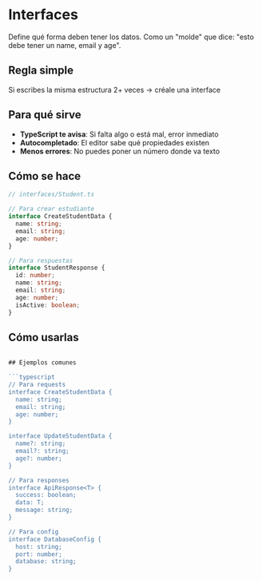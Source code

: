 # Interfaces

Define qué forma deben tener los datos. Como un "molde" que dice: "esto debe tener un name, email y age".

## Regla simple

Si escribes la misma estructura 2+ veces → créale una interface

## Para qué sirve

- **TypeScript te avisa**: Si falta algo o está mal, error inmediato
- **Autocompletado**: El editor sabe qué propiedades existen
- **Menos errores**: No puedes poner un número donde va texto

## Cómo se hace

```typescript
// interfaces/Student.ts

// Para crear estudiante
interface CreateStudentData {
  name: string;
  email: string;
  age: number;
}

// Para respuestas
interface StudentResponse {
  id: number;
  name: string;
  email: string;
  age: number;
  isActive: boolean;
}
```

## Cómo usarlas

````ts

## Ejemplos comunes

```typescript
// Para requests
interface CreateStudentData {
  name: string;
  email: string;
  age: number;
}

interface UpdateStudentData {
  name?: string;
  email?: string;
  age?: number;
}

// Para responses
interface ApiResponse<T> {
  success: boolean;
  data: T;
  message: string;
}

// Para config
interface DatabaseConfig {
  host: string;
  port: number;
  database: string;
}
````
